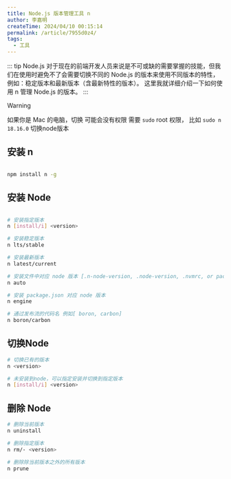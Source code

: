 ```yaml
---
title: Node.js 版本管理工具 n
author: 李嘉明
createTime: 2024/04/10 00:15:14
permalink: /article/7955d0z4/
tags:
  - 工具
---
```


::: tip
Node.js 对于现在的前端开发人员来说是不可或缺的需要掌握的技能，但我们在使用时避免不了会需要切换不同的 Node.js 的版本来使用不同版本的特性，例如：稳定版本和最新版本（含最新特性的版本）。
这里我就详细介绍一下如何使用 n 管理 Node.js 的版本。
:::


> [!WARNING]
> 如果你是 Mac 的电脑，切换 可能会没有权限 需要 `sudo` root 权限， 比如 `sudo n 18.16.0` 切换node版本

## 安装 n

```bash

npm install n -g
```



## 安装 Node
```bash

# 安装指定版本
n [install/i] <version>

# 安装稳定版本
n lts/stable

# 安装最新版本
n latest/current

# 安装文件中对应 node 版本 [.n-node-version, .node-version, .nvmrc, or package.json]
n auto

# 安装 package.json 对应 node 版本
n engine

# 通过发布流的代码名 例如[ boron, carbon]
n boron/carbon
```


## 切换Node

```bash
# 切换已有的版本
n <version>

# 未安装到node，可以指定安装并切换到指定版本
n [install/i] <version>
```


## 删除 Node

```bash
# 删除当前版本
n uninstall

# 删除指定版本
n rm/- <version>

# 删除除当前版本之外的所有版本
n prune

```


